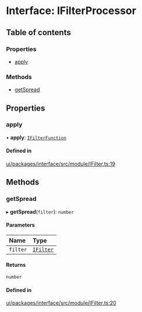 # Interface: IFilterProcessor

## Table of contents

### Properties

- [apply](IFilterProcessor.md#apply)

### Methods

- [getSpread](IFilterProcessor.md#getspread)

## Properties

### apply

• **apply**: [`IFilterFunction`](IFilterFunction.md)

#### Defined in

[ui/packages/interface/src/module/IFilter.ts:19](https://github.com/leaferjs/leafer-ui/blob/c3451ed/packages/interface/src/module/IFilter.ts#L19)

## Methods

### getSpread

▸ **getSpread**(`filter`): `number`

#### Parameters

| Name | Type |
| :------ | :------ |
| `filter` | [`IFilter`](IFilter.md) |

#### Returns

`number`

#### Defined in

[ui/packages/interface/src/module/IFilter.ts:20](https://github.com/leaferjs/leafer-ui/blob/c3451ed/packages/interface/src/module/IFilter.ts#L20)
